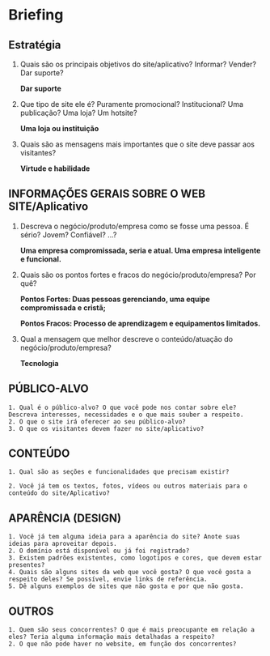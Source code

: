 # Briefing

## Estratégia

1. Quais são os principais objetivos do site/aplicativo? Informar? Vender? Dar suporte?

    **Dar suporte**

2. Que tipo de site ele é? Puramente promocional? Institucional? Uma publicação? Uma loja? Um hotsite?

    **Uma loja ou instituição**

3. Quais são as mensagens mais importantes que o site deve passar aos visitantes? 

    **Virtude e habilidade**
 
## INFORMAÇÕES GERAIS SOBRE O WEB SITE/Aplicativo 

1. Descreva o negócio/produto/empresa como se fosse uma pessoa. É sério? Jovem? Confiável? ...?

    **Uma empresa compromissada, seria e atual. Uma empresa inteligente e funcional.**

2. Quais são os pontos fortes e fracos do negócio/produto/empresa? Por quê?

    **Pontos Fortes: Duas pessoas gerenciando, uma equipe compromissada e cristã;**
   
    **Pontos Fracos: Processo de aprendizagem e equipamentos limitados.**

4. Qual a mensagem que melhor descreve o conteúdo/atuação do negócio/produto/empresa?

    **Tecnologia**  
 
## PÚBLICO-ALVO

    1. Qual é o público-alvo? O que você pode nos contar sobre ele? Descreva interesses, necessidades e o que mais souber a respeito.
    2. O que o site irá oferecer ao seu público-alvo?
    3. O que os visitantes devem fazer no site/aplicativo?

## CONTEÚDO 
    1. Qual são as seções e funcionalidades que precisam existir? 
    
    2. Você já tem os textos, fotos, vídeos ou outros materiais para o conteúdo do site/Aplicativo? 
 
## APARÊNCIA (DESIGN)

    1. Você já tem alguma ideia para a aparência do site? Anote suas ideias para aproveitar depois. 
    2. O domínio está disponível ou já foi registrado? 
    3. Existem padrões existentes, como logotipos e cores, que devem estar presentes? 
    4. Quais são alguns sites da web que você gosta? O que você gosta a respeito deles? Se possível, envie links de referência. 
    5. Dê alguns exemplos de sites que não gosta e por que não gosta. 
 
## OUTROS

    1. Quem são seus concorrentes? O que é mais preocupante em relação a eles? Teria alguma informação mais detalhadas a respeito?
    2. O que não pode haver no website, em função dos concorrentes?
